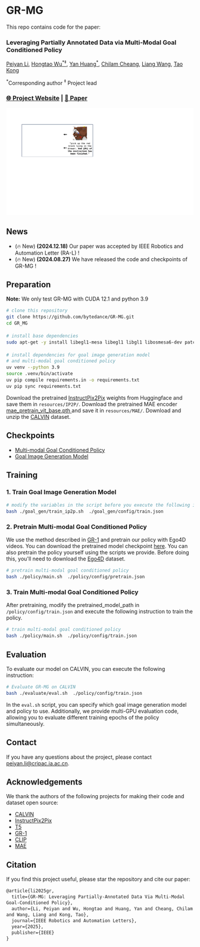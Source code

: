 <h1>GR-MG</h1>

This repo contains code for the paper:

### Leveraging Partially Annotated Data via Multi-Modal Goal Conditioned Policy

[Peiyan Li](https://github.com/LPY1219), [Hongtao Wu<sup>\*‡</sup>](https://scholar.google.com/citations?hl=zh-CN&user=7u0TYgIAAAAJ&view_op=list_works&sortby=pubdate), [Yan Huang<sup>\*</sup>](https://yanrockhuang.github.io/), [Chilam Cheang](https://github.com/bytedance/GR-MG/tree/main), [Liang Wang](https://scholar.google.com/citations?hl=zh-CN&user=8kzzUboAAAAJ&view_op=list_works&sortby=pubdate), [Tao Kong](https://www.taokong.org/)

<sup>*</sup>Corresponding author   <sup>‡</sup> Project lead

### [🌐 Project Website](https://gr-mg.github.io/) | [📄 Paper](https://arxiv.org/abs/2408.14368)

<p align="center">
  <img src="media/model.gif" alt="Model Gif" width="600"/>
</p>

## News

- (🔥 New) **(2024.12.18)** Our paper was accepted by IEEE Robotics and Automation Letter (RA-L) !
- (🔥 New) **(2024.08.27)** We have released the code and checkpoints of GR-MG !

## Preparation

**Note:** We only test GR-MG with CUDA 12.1 and python 3.9

```bash
# clone this repository
git clone https://github.com/bytedance/GR-MG.git
cd GR_MG

# install base dependencies
sudo apt-get -y install libegl1-mesa libegl1 libgl1 libosmesa6-dev patchelf

# install dependencies for goal image generation model
# and multi-modal goal conditioned policy
uv venv --python 3.9
source .venv/bin/activate
uv pip compile requirements.in -o requirements.txt
uv pip sync requirements.txt
```

Download the pretrained [InstructPix2Pix](https://huggingface.co/timbrooks/instruct-pix2pix) weights from Huggingface and save them in `resources/IP2P/`. 
Download the pretrained MAE encoder [mae_pretrain_vit_base.pth ](https://dl.fbaipublicfiles.com/mae/pretrain/mae_pretrain_vit_base.pth) and save it in `resources/MAE/`.
Download and unzip the [CALVIN](https://github.com/mees/calvin) dataset. 

## Checkpoints

- [Multi-modal Goal Conditioned Policy](https://lf-robot-opensource.bytetos.com/obj/lab-robot-public/gr_mg_release/epoch=47-step=83712.ckpt)
- [Goal Image Generation Model](https://lf-robot-opensource.bytetos.com/obj/lab-robot-public/gr_mg_release/goal_gen.ckpt)

## Training

### 1. Train Goal Image Generation Model

```bash
# modify the variables in the script before you execute the following instruction
bash ./goal_gen/train_ip2p.sh  ./goal_gen/config/train.json
```

### 2. Pretrain Multi-modal Goal Conditioned Policy

We use the method described in [GR-1](https://arxiv.org/abs/2312.13139) and pretrain our policy with Ego4D videos. You can download the pretrained model checkpoint [here](https://lf-robot-opensource.bytetos.com/obj/lab-robot-public/gr_mg_release/pretrained.pt). You can also pretrain the policy yourself using the scripts we provide. Before doing this, you'll need to download the [Ego4D](https://ego4d-data.org/) dataset.

```bash
# pretrain multi-modal goal conditioned policy
bash ./policy/main.sh  ./policy/config/pretrain.json
```

### 3. Train Multi-modal Goal Conditioned Policy

After pretraining, modify the pretrained_model_path in  `/policy/config/train.json` and execute the following instruction to train the policy.
```bash
# train multi-modal goal conditioned policy
bash ./policy/main.sh  ./policy/config/train.json
```

## Evaluation

To evaluate our model on CALVIN, you can execute the following instruction:
```bash
# Evaluate GR-MG on CALVIN
bash ./evaluate/eval.sh  ./policy/config/train.json
```
In the `eval.sh` script, you can specify which goal image generation model and policy to use. Additionally, we provide multi-GPU evaluation code, allowing you to evaluate different training epochs of the policy simultaneously.

## Contact

If you have any questions about the project, please contact peiyan.li@cripac.ia.ac.cn.

## Acknowledgements

We thank the authors of the following projects for making their code and dataset open source:

- [CALVIN](https://github.com/mees/calvin)
- [InstructPix2Pix](https://github.com/timothybrooks/instruct-pix2pix)
- [T5](https://github.com/google-research/text-to-text-transfer-transformer)
- [GR-1](https://github.com/bytedance/GR-1)
- [CLIP](https://github.com/openai/CLIP)
- [MAE](https://github.com/facebookresearch/mae)

## Citation

If you find this project useful, please star the repository and cite our paper:

```
@article{li2025gr,
  title={GR-MG: Leveraging Partially-Annotated Data Via Multi-Modal Goal-Conditioned Policy},
  author={Li, Peiyan and Wu, Hongtao and Huang, Yan and Cheang, Chilam and Wang, Liang and Kong, Tao},
  journal={IEEE Robotics and Automation Letters},
  year={2025},
  publisher={IEEE}
}
```
